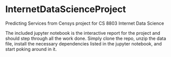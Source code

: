 # InternetDataScienceProject
Predicting Services from Censys project for CS 8803 Internet Data Science

The included jupyter notebook is the interactive report for the project and should step through all the work done. Simply clone the repo, unzip the data file, install the necessary dependencies listed in the jupyter notebook, and start poking around in it.
